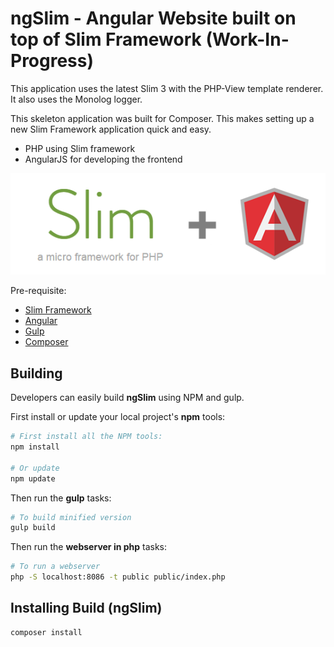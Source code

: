 # ngSlim - Angular Website built on top of Slim Framework (Work-In-Progress)

This application uses the latest Slim 3 with the PHP-View template renderer. It also uses the Monolog logger.

This skeleton application was built for Composer. This makes setting up a new Slim Framework application quick and easy.

* PHP using Slim framework
* AngularJS for developing the frontend

![Alt text](display.png?raw=true "Slim Framework (PHP) + Angular")

Pre-requisite:

+ [Slim Framework](http://www.slimframework.com/)
+ [Angular](https://angularjs.org/)
+ [Gulp](http://gulpjs.com/)
+ [Composer](https://getcomposer.org/)
 

## <a name="building"></a> Building

Developers can easily build **ngSlim** using NPM and gulp.

First install or update your local project's **npm** tools:

```bash
# First install all the NPM tools:
npm install

# Or update
npm update
```

Then run the **gulp** tasks:

```bash
# To build minified version
gulp build


```

Then run the **webserver in php** tasks:

```bash
# To run a webserver
php -S localhost:8086 -t public public/index.php


```

## <a name="installing"></a> Installing Build (ngSlim)

```
composer install

```

